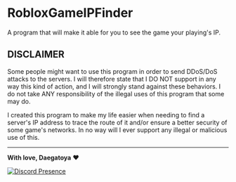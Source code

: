 # RobloxGameIPFinder

A program that will make it able for you to see the game your playing's IP.

## DISCLAIMER

Some people might want to use this program in order to send DDoS/DoS attacks to the servers. I will therefore state that I DO NOT support in any way this kind of action, and I will strongly stand against these behaviors. I do not take ANY responsibility of the illegal uses of this program that some may do.

I created this program to make my life easier when needing to find a server's IP address to trace the route of it and/or ensure a better security of some game's networks. In no way will I ever support any illegal or malicious use of this.

---

**With love, Daegatoya** ❤️
         
<p align="center">

[![Discord Presence](https://lanyard.cnrad.dev/api/852663698803130389?theme=dark&animated=false&hideDiscrim=true)](https://discord.com/users/852663698803130389)
</p>
